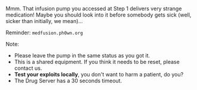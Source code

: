 Mmm. That infusion pump you accessed at Step 1 delivers very strange medication!
Maybe you should look into it before somebody gets sick (well, sicker than initially, we mean)...

Reminder: `medfusion.ph0wn.org`

Note:

- Please leave the pump in the same status as you got it. 
- This is a shared equipment. If you think it needs to be reset, please contact us.
- **Test your exploits locally**, you don't want to harm a patient, do you?
- The Drug Server has a 30 seconds timeout.


